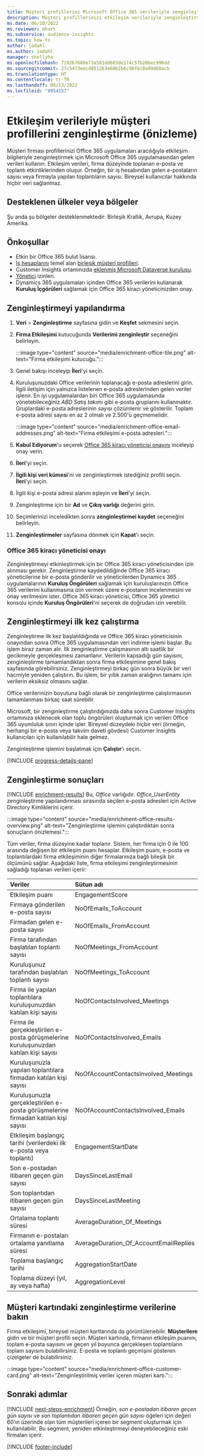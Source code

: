 ```yaml
---
title: Müşteri profillerini Microsoft Office 365 verileriyle zenginleştirme
description: Müşteri profillerinizi etkileşim verileriyle zenginleştirmek için Microsoft Office uygulamasının özel verilerini kullanın.
ms.date: 06/10/2022
ms.reviewer: mhart
ms.subservice: audience-insights
ms.topic: how-to
author: jodahl
ms.author: jodahl
manager: shellyha
ms.openlocfilehash: 7192b7680e73a581dd603de174c57b20bec996dd
ms.sourcegitcommit: 27c5473eecd851263e60b2b6c96f6c0a99d68acb
ms.translationtype: HT
ms.contentlocale: tr-TR
ms.lasthandoff: 06/13/2022
ms.locfileid: "8954157"
---
```

# <a name="enrich-customer-profiles-with-engagement-data-preview"></a>Etkileşim verileriyle müşteri profillerini zenginleştirme (önizleme)

Müşteri firması profillerinizi Office 365 uygulamaları aracılığıyla etkileşim bilgileriyle zenginleştirmek için Microsoft Office 365 uygulamasından gelen verileri kullanın. Etkileşim verileri, firma düzeyinde toplanan e-posta ve toplantı etkinliklerinden oluşur. Örneğin, bir iş hesabından gelen e-postaların sayısı veya firmayla yapılan toplantıların sayısı. Bireysel kullanıcılar hakkında hiçbir veri sağlanmaz.

## <a name="supported-countries-or-regions"></a>Desteklenen ülkeler veya bölgeler

Şu anda şu bölgeler desteklenmektedir: Birleşik Krallık, Avrupa, Kuzey Amerika.

## <a name="prerequisites"></a>Önkoşullar

- Etkin bir Office 365 bulut lisansı.
- [İş hesaplarını](work-with-business-accounts.md) temel alan [birleşik müşteri profilleri](customer-profiles.md).
- Customer Insights ortamınızda [eklenmiş Microsoft Dataverse kuruluşu](create-environment.md#step-3-connect-to-microsoft-dataverse).
- [Yönetici](permissions.md#admin) izinleri.
- Dynamics 365 uygulamaları içinden Office 365 verilerini kullanarak **Kuruluş İçgörüleri** sağlamak için Office 365 kiracı yöneticinizden onay.

## <a name="configure-the-enrichment"></a>Zenginleştirmeyi yapılandırma

1. **Veri** > **Zenginleştirme** sayfasına gidin ve **Keşfet** sekmesini seçin.

1. **Firma Etkileşimi** kutucuğunda **Verilerimi zenginleştir** seçeneğini belirleyin.

   :::image type="content" source="media/enrichment-office-tile.png" alt-text="Firma etkileşimi kutucuğu.":::

1. Genel bakışı inceleyip **İleri**'yi seçin.

1. Kuruluşunuzdaki Office verilerinin toplanacağı e-posta adreslerini girin. İlgili iletişim için yalnızca listelenen e-posta adreslerinden gelen veriler işlenir. En iyi uygulamalardan biri Office 365 uygulamasında yönetebileceğiniz *ABD Satış takımı* gibi e-posta gruplarını kullanmaktır. Gruplardaki e-posta adreslerinin sayısı çözümlenir ve gösterilir. Toplam e-posta adresi sayısı en az 2 olmalı ve 2.500'ü geçmemelidir.

   :::image type="content" source="media/enrichment-office-email-addresses.png" alt-text="Firma etkileşimi e-posta adresleri.":::

1. **Kabul Ediyorum**'u seçerek [Office 365 kiracı yöneticisi onayını](#office-365-tenant-administrator-consent) inceleyip onay verin.

1. **İleri**'yi seçin.

1. **İlgili kişi veri kümesi**'ni ve zenginleştirmek istediğiniz profili seçin. **İleri**'yi seçin.

1. İlgili kişi e-posta adresi alanını eşleyin ve **İleri**'yi seçin.

1. Zenginleştirme için bir **Ad** ve **Çıkış varlığı** değerini girin.

1. Seçimlerinizi inceledikten sonra **zenginleştirmei kaydet** seçeneğini belirleyin.

1. **Zenginleştirmeler** sayfasına dönmek için **Kapat**'ı seçin.

### <a name="office-365-tenant-administrator-consent"></a>Office 365 kiracı yöneticisi onayı

Zenginleştirmeyi etkinleştirmek için bir Office 365 kiracı yöneticisinden izin alınması gerekir. Zenginleştirme kaydedildiğinde Office 365 kiracı yöneticilerine bir e-posta gönderilir ve yöneticilerden Dynamics 365 uygulamalarının **Kuruluş Öngörüleri** sağlamak için kuruluşlarınızın Office 365 verilerini kullanmasına izin vermek üzere e-postanın incelenmesini ve onay verilmesini ister. Office 365 kiracı yöneticisi, Office 365 yönetici konsolu içinde **Kuruluş Öngörüleri**'ni seçerek de doğrudan izin verebilir.

## <a name="running-the-enrichment-for-the-first-time"></a>Zenginleştirmeyi ilk kez çalıştırma

Zenginleştirme ilk kez başlatıldığında ve Office 365 kiracı yöneticisinin onayından sonra Office 365 uygulamasından veri indirme işlemi başlar. Bu işlem biraz zaman alır. İlk zenginleştirme çalışmasının altı saatlik bir gecikmeyle gerçekleşmesi zamanlanır. Verilerin kapsadığı gün sayısını, zenginleştirme tamamlandıktan sonra firma etkileşimine genel bakış sayfasında görebilirsiniz. Zenginleştirmeyi birkaç gün sonra büyük bir veri hacmiyle yeniden çalıştırın. Bu işlem, bir yıllık zaman aralığının tamamı için verilerin eksiksiz olmasını sağlar.

Office verilerinizin boyutuna bağlı olarak bir zenginleştirme çalıştırmasının tamamlanması birkaç saat sürebilir.

Microsoft, bir zenginleştirme çalıştırdığınızda daha sonra Customer Insights ortamınıza eklenecek olan toplu öngörüleri oluşturmak için verileri Office 365 uyumluluk sınırı içinde işler. Bireysel düzeydeki hiçbir veri (örneğin, herhangi bir e-posta veya takvim daveti gövdesi) Customer Insights kullanıcıları için kullanılabilir hale gelmez.

Zenginleştirme işlemini başlatmak için **Çalıştır**'ı seçin.

[!INCLUDE [progress-details-pane](includes/progress-details-pane.md)]

## <a name="enrichment-results"></a>Zenginleştirme sonuçları

[!INCLUDE [enrichment-results](includes/enrichment-results.md)] Bu, *Office* varlığıdır. *Office_UserEntity* zenginleştirme yapılandırması sırasında seçilen e-posta adresleri için Active Directory Kimliklerini içerir.

:::image type="content" source="media/enrichment-office-results-overview.png" alt-text="Zenginleştirme işlemini çalıştırdıktan sonra sonuçların önizlemesi.":::

Tüm veriler, firma düzeyine kadar toplanır. Sistem, her firma için 0 ile 100 arasında değişen bir etkileşim puanı hesaplar. Etkileşim puanı, e-posta ve toplantılardaki firma etkileşiminin diğer firmalarınıza bağlı bileşik bir ölçümünü sağlar. Aşağıdaki liste, firma etkileşimi zenginleştirmesinin sağladığı toplanan verileri içerir:

| Veriler                                                                              | Sütun adı                              |
| :-------------------------------------------------------------------------------- |:---------------------------------------- |
| Etkileşim puanı                                                                  |  EngagementScore                         |
| Firmaya gönderilen e-posta sayısı                                                       |  NoOfEmails_ToAccount                    |
| Firmadan gelen e-posta sayısı                                                     |  NoOfEmails_FromAccount                  |
| Firma tarafından başlatılan toplantı sayısı                                           |  NoOfMeetings_FromAccount                |
| Kuruluşunuz tarafından başlatılan toplantı sayısı                                 |  NoOfMeetings_ToAccount                  |
| Firma ile yapılan toplantılara kuruluşunuzdan katılan kişi sayısı                  |  NoOfContactsInvolved_Meetings           |
| Firma ile gerçekleştirilen e-posta görüşmelerine kuruluşunuzdan katılan kişi sayısı       |  NoOfContactsInvolved_Emails             |
| Kuruluşunuzla yapılan toplantılara firmadan katılan kişi sayısı                  |  NoOfAccountContactsInvolved_Meetings    |
| Kuruluşunuzla gerçekleştirilen e-posta görüşmelerine firmadan katılan kişi sayısı       |  NoOfAccountContactsInvolved_Emails      |
| Etkileşim başlangıç tarihi (verilerdeki ilk e-posta veya toplantı)                        |  EngagementStartDate                     |
| Son e-postadan itibaren geçen gün sayısı                                                             |  DaysSinceLastEmail                      |
| Son toplantıdan itibaren geçen gün sayısı                                                           |  DaysSinceLastMeeting                    |
| Ortalama toplantı süresi                                                      |  AverageDuration_Of_Meetings             |
| Firmanın e-postaları ortalama yanıtlama süresi                                    |  AverageDuration_Of_AccountEmailReplies  |
| Toplama başlangıç tarihi                                                            |  AggregationStartDate                    |
| Toplama düzeyi (yıl, ay veya hafta)                                          |  AggregationLevel                        |

## <a name="see-enrichment-data-on-the-customer-card"></a>Müşteri kartındaki zenginleştirme verilerine bakın

Firma etkileşimi, bireysel müşteri kartlarında da görüntülenebilir. **Müşterilere** gidin ve bir müşteri profili seçin. Müşteri kartında, firmanın etkileşim puanını, toplam e-posta sayısını ve geçen yıl boyunca gerçekleşen toplantıların toplam sayısını bulabilirsiniz. E-posta ve toplantı geçmişini gösteren çizelgeler de bulabilirsiniz.

:::image type="content" source="media/enrichment-office-customer-card.png" alt-text="Zenginleştirilmiş veriler içeren müşteri kartı.":::

## <a name="next-steps"></a>Sonraki adımlar

[!INCLUDE [next-steps-enrichment](includes/next-steps-enrichment.md)]
Örneğin, *son e-postadan itibaren geçen gün sayısı* ve *son toplantıdan itibaren geçen gün sayısı* öğeleri için değeri 60'ın üzerinde olan tüm müşterileri içeren bir segment oluşturmak için kullanılabilir. Bu segment, yeniden etkinleştirmeyi deneyebileceğiniz eski firmaları içerir.

[!INCLUDE [footer-include](includes/footer-banner.md)]
